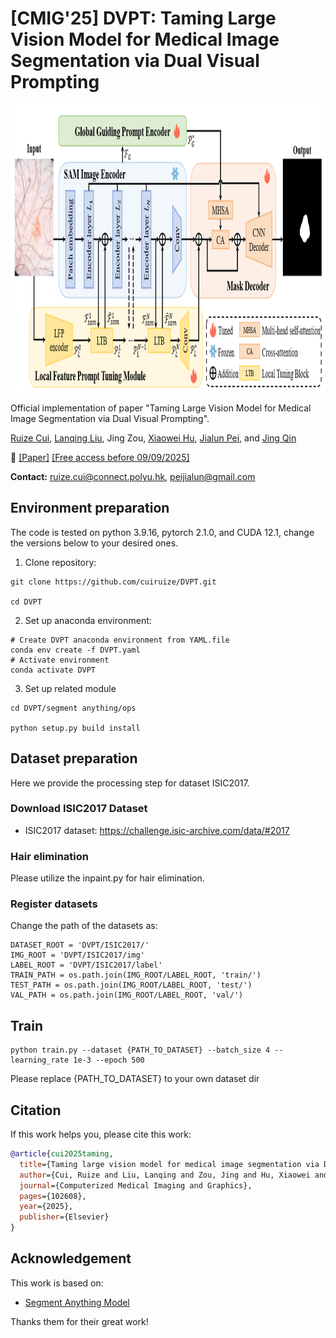 # [CMIG'25] DVPT: Taming Large Vision Model for Medical Image Segmentation via Dual Visual Prompting

<div align=center>
<img src="assets/overview.png" height=460 width=750>
</div>

Official implementation of paper "Taming Large Vision Model for Medical Image Segmentation via Dual Visual Prompting".

[Ruize Cui](https://scholar.google.com/citations?hl=zh-CN&user=rAcxfuUAAAAJ), [Lanqing Liu](https://scholar.google.com/citations?user=36Is6IwAAAAJ&hl=zh-CN), Jing Zou, [Xiaowei Hu](https://scholar.google.com/citations?user=tUb4J0kAAAAJ&hl=en), [Jialun Pei](https://scholar.google.com/citations?user=1lPivLsAAAAJ&hl=en), and [Jing Qin](https://harry-qinjing.github.io/)

👀 [[Paper]](https://www.sciencedirect.com/science/article/abs/pii/S089561112500117X)
[[Free access before 09/09/2025]](https://authors.elsevier.com/c/1lTXO_KNIIIzUL)

**Contact:** ruize.cui@connect.polyu.hk, peijialun@gmail.com


## Environment preparation
The code is tested on python 3.9.16, pytorch 2.1.0, and CUDA 12.1, change the versions below to your desired ones.
1. Clone repository:
```shell
git clone https://github.com/cuiruize/DVPT.git

cd DVPT
```
   
2. Set up anaconda environment:
```shell
# Create DVPT anaconda environment from YAML.file
conda env create -f DVPT.yaml
# Activate environment
conda activate DVPT
```

3. Set up related module
```shell
cd DVPT/segment anything/ops

python setup.py build install
```

## Dataset preparation

Here we provide the processing step for dataset ISIC2017.

### Download ISIC2017 Dataset
- ISIC2017 dataset: https://challenge.isic-archive.com/data/#2017
### Hair elimination
Please utilize the inpaint.py for hair elimination.
### Register datasets
Change the path of the datasets as:
```shell
DATASET_ROOT = 'DVPT/ISIC2017/'
IMG_ROOT = 'DVPT/ISIC2017/img'
LABEL_ROOT = 'DVPT/ISIC2017/label'
TRAIN_PATH = os.path.join(IMG_ROOT/LABEL_ROOT, 'train/')
TEST_PATH = os.path.join(IMG_ROOT/LABEL_ROOT, 'test/')
VAL_PATH = os.path.join(IMG_ROOT/LABEL_ROOT, 'val/')
```

## Train

```shell
python train.py --dataset {PATH_TO_DATASET} --batch_size 4 --learning_rate 1e-3 --epoch 500
```

Please replace {PATH_TO_DATASET} to your own dataset dir

## Citation

If this work helps you, please cite this work:

```bibtex
@article{cui2025taming,
  title={Taming large vision model for medical image segmentation via Dual Visual Prompt Tuning},
  author={Cui, Ruize and Liu, Lanqing and Zou, Jing and Hu, Xiaowei and Pei, Jialun and Qin, Jing},
  journal={Computerized Medical Imaging and Graphics},
  pages={102608},
  year={2025},
  publisher={Elsevier}
}
```

## Acknowledgement
This work is based on:

- [Segment Anything Model](https://github.com/facebookresearch/segment-anything)

Thanks them for their great work!
